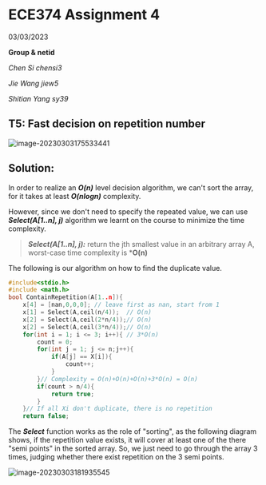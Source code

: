 # ECE374 Assignment 4

03/03/2023

**Group & netid**

*Chen Si         chensi3*

*Jie Wang        jiew5*

*Shitian Yang     sy39*

## T5: Fast decision on repetition number

![image-20230303175533441](./ECE374_Assignment_4_T5.assets/image-20230303175533441.png)

## Solution:

In order to realize an ***O(n)*** level decision algorithm, we can't sort the array, for it takes at least ***O(nlogn)*** complexity. 

However, since we don't need to specify the repeated value, we can use ***Select(A[1..n], j)*** algorithm we learnt on the course to minimize the time complexity. 

> ***Select(A[1..n], j):*** return the jth smallest value in an arbitrary array A, worst-case time complexity is ***O(n)**

The following is our algorithm on how to find the duplicate value. 

````C
#include<stdio.h>
#include <math.h>
bool ContainRepetition(A[1..n]){ 
    x[4] = [nan,0,0,0]; // leave first as nan, start from 1
	x[1] = Select(A,ceil(n/4));  // O(n)
	x[2] = Select(A,ceil(2*n/4));// O(n)
	x[2] = Select(A,ceil(3*n/4));// O(n)
    for(int i = 1; i <= 3; i++){ // 3*O(n)
        count = 0;
        for(int j = 1; j <= n;j++){
            if(A[j] == X[i]){
                count++;
            }
        }// Complexity = O(n)+O(n)+O(n)+3*O(n) = O(n) 
        if(count > n/4){
            return true;
        }
    }// If all Xi don't duplicate, there is no repetition
    return false;  
````

The ***Select*** function works as the role of "sorting", as the following diagram shows, if the repetition value exists, it will cover at least one of the there "semi points" in the sorted array. So, we just need to go through the array 3 times, judging whether there exist repetition on the 3 semi points. 

![image-20230303181935545](./ECE374_Assignment_4_T5.assets/image-20230303181935545.png)

